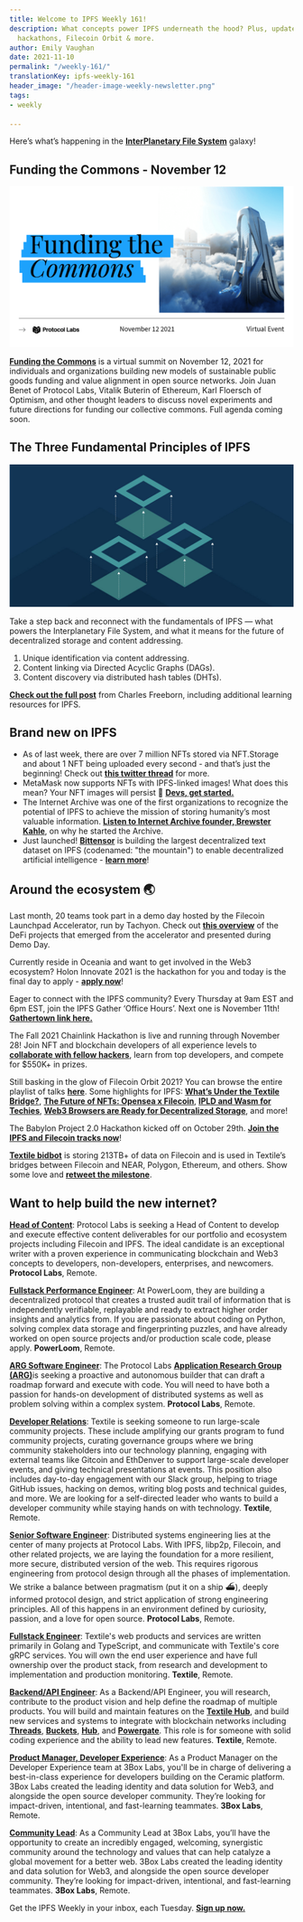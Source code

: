 ```yaml
---
title: Welcome to IPFS Weekly 161!
description: What concepts power IPFS underneath the hood? Plus, updates from MetaMask,
  hackathons, Filecoin Orbit & more.
author: Emily Vaughan
date: 2021-11-10
permalink: "/weekly-161/"
translationKey: ipfs-weekly-161
header_image: "/header-image-weekly-newsletter.png"
tags:
- weekly

---
```

Here’s what’s happening in the [**InterPlanetary File System**](https://ipfs.io/) galaxy!

## Funding the Commons - November 12

![](../assets/141023647-30dfdcab-9cd0-414a-8ad7-f4692a8e3765.png)

[**Funding the Commons**](https://fundingthecommons.io/) is a virtual summit on November 12, 2021 for individuals and organizations building new models of sustainable public goods funding and value alignment in open source networks. Join Juan Benet of Protocol Labs, Vitalik Buterin of Ethereum, Karl Floersch of Optimism, and other thought leaders to discuss novel experiments and future directions for funding our collective commons. Full agenda coming soon.

## **The Three Fundamental Principles of IPFS**

![](../assets/139685527-a385f6d4-908a-4420-993a-73e3dafba7c3-1.jpg)

Take a step back and reconnect with the fundamentals of IPFS — what powers the Interplanetary File System, and what it means for the future of decentralized storage and content addressing.

1. Unique identification via content addressing.
2. Content linking via Directed Acyclic Graphs (DAGs).
3. Content discovery via distributed hash tables (DHTs).

[**Check out the full post**](https://blog.ipfs.io/2021-11-03-understanding-fundamentals-of-ipfs/) from Charles Freeborn, including additional learning resources for IPFS.

## **Brand new on IPFS**

* As of last week, there are over 7 million NFTs stored via NFT.Storage and about 1 NFT being uploaded every second - and that’s just the beginning! Check out [**this twitter thread**](https://twitter.com/pooja_eth/status/1455969108428791809?s=21) for more.
* MetaMask now supports NFTs with IPFS-linked images! What does this mean? Your NFT images will persist 💪 [**Devs, get started.**](https://twitter.com/MetaMask/status/1455621048100171781)
* The Internet Archive was one of the first organizations to recognize the potential of IPFS to achieve the mission of storing humanity’s most valuable information. [**Listen to Internet Archive founder, Brewster Kahle**](https://www.youtube.com/watch?v=Ne_NyqYkQgo), on why he started the Archive.
* Just launched! [**Bittensor**](http://www.bittensor.com/) is building the largest decentralized text dataset on IPFS (codenamed: "the mountain") to enable decentralized artificial intelligence - [**learn more**](https://opentensor.gitbook.io/bittensor/understanding-bittensor/bittensor-dataset)!

## Around the ecosystem 🌏

Last month, 20 teams took part in a demo day hosted by the Filecoin Launchpad Accelerator, run by Tachyon. Check out [**this overview**](https://filecoin.io/blog/posts/filecoin-launchpad-accelerator-ii-defi/) of the DeFi projects that emerged from the accelerator and presented during Demo Day.   
  
Currently reside in Oceania and want to get involved in the Web3 ecosystem? Holon Innovate 2021 is the hackathon for you and today is the final day to apply - [**apply now**](https://taikai.network/en/holon/challenges/holon-innovate)!  
  
Eager to connect with the IPFS community? Every Thursday at 9am EST and 6pm EST, join the IPFS Gather ‘Office Hours’. Next one is November 11th! [**Gathertown link here.**](https://gather.town/invite?token=gRcV3RuETEHyqZGUb-st-CWwNMW60vLA)  
  
The Fall 2021 Chainlink Hackathon is live and running through November 28! Join NFT and blockchain developers of all experience levels to [**collaborate with fellow hackers**](https://chain.link/hackathon), learn from top developers, and compete for $550K+ in prizes.  
  
Still basking in the glow of Filecoin Orbit 2021? You can browse the entire playlist of talks [**here**](https://www.youtube.com/watch?v=Uya0C_lMSuY&list=PL_0VrY55uV1_HE_bE-frkYUPGybjYHbNz). Some highlights for IPFS: [**What’s Under the Textile Bridge?**](https://www.youtube.com/watch?v=i7YrrMBavDQ&list=PL_0VrY55uV1_HE_bE-frkYUPGybjYHbNz&index=7), [**The Future of NFTs: Opensea x Filecoin**](https://www.youtube.com/watch?v=4f_vzL2pPP8&list=PL_0VrY55uV1_HE_bE-frkYUPGybjYHbNz&index=9), [**IPLD and Wasm for Techies**](https://www.youtube.com/watch?v=GMlSGtHb-hU&list=PL_0VrY55uV1_HE_bE-frkYUPGybjYHbNz&index=36), [**Web3 Browsers are Ready for Decentralized Storage**](https://www.youtube.com/watch?v=1rMMEeZ6jI4&list=PL_0VrY55uV1_HE_bE-frkYUPGybjYHbNz&index=44), and more!  
  
The Babylon Project 2.0 Hackathon kicked off on October 29th. [**Join the IPFS and Filecoin tracks now**](https://worldblockchainhackathon.com/)!  
  
[**Textile bidbot**](https://github.com/textileio/bidbot) is storing 213TB+ of data on Filecoin and is used in Textile’s bridges between Filecoin and NEAR, Polygon, Ethereum, and others. Show some love and [**retweet the milestone**](https://twitter.com/pooja_eth/status/1455969125487058948).

## Want to help build the new internet?

[**Head of Content**](https://jobs.lever.co/protocol/330b0744-ebea-4bc3-90de-e817b470b8cb): Protocol Labs is seeking a Head of Content to develop and execute effective content deliverables for our portfolio and ecosystem projects including Filecoin and IPFS. The ideal candidate is an exceptional writer with a proven experience in communicating blockchain and Web3 concepts to developers, non-developers, enterprises, and newcomers. **Protocol Labs**, Remote.

[**Fullstack Performance Engineer**](https://angel.co/company/powerloom/jobs/1687602-fullstack-platform-engineer-1-fse-1-remote): At PowerLoom, they are building a decentralized protocol that creates a trusted audit trail of information that is independently verifiable, replayable and ready to extract higher order insights and analytics from. If you are passionate about coding on Python, solving complex data storage and fingerprinting puzzles, and have already worked on open source projects and/or production scale code, please apply. **PowerLoom**, Remote.

[**ARG Software Engineer**](https://arg.protocol.ai/job-software-engineer): The Protocol Labs [**Application Research Group (ARG)**](https://arg.protocol.ai/)is seeking a proactive and autonomous builder that can draft a roadmap forward and execute with code. You will need to have both a passion for hands-on development of distributed systems as well as problem solving within a complex system. **Protocol Labs**, Remote.

[**Developer Relations**](https://boards.greenhouse.io/textileio/jobs/4075619004): Textile is seeking someone to run large-scale community projects. These include amplifying our grants program to fund community projects, curating governance groups where we bring community stakeholders into our technology planning, engaging with external teams like Gitcoin and EthDenver to support large-scale developer events, and giving technical presentations at events. This position also includes day-to-day engagement with our Slack group, helping to triage GitHub issues, hacking on demos, writing blog posts and technical guides, and more. We are looking for a self-directed leader who wants to build a developer community while staying hands on with technology. **Textile**, Remote.

[**Senior Software Engineer**](https://jobs.lever.co/protocol/3490e571-4d47-487e-a47f-b02f08668290): Distributed systems engineering lies at the center of many projects at Protocol Labs. With IPFS, libp2p, Filecoin, and other related projects, we are laying the foundation for a more resilient, more secure, distributed version of the web. This requires rigorous engineering from protocol design through all the phases of implementation. We strike a balance between pragmatism (put it on a ship :ferry:), deeply informed protocol design, and strict application of strong engineering principles. All of this happens in an environment defined by curiosity, passion, and a love for open source. **Protocol Labs**, Remote.

[**Fullstack Engineer**](https://boards.greenhouse.io/textileio/jobs/4017984004): Textile's web products and services are written primarily in Golang and TypeScript, and communicate with Textile's core gRPC services. You will own the end user experience and have full ownership over the product stack, from research and development to implementation and production monitoring. **Textile**, Remote.

[**Backend/API Engineer**](https://boards.greenhouse.io/textileio/jobs/4017981004): As a Backend/API Engineer, you will research, contribute to the product vision and help define the roadmap of multiple products. You will build and maintain features on the [**Textile Hub**](https://github.com/textileio/textile), and build new services and systems to integrate with blockchain networks including [**Threads**](https://github.com/textileio/go-threads), [**Buckets**](https://github.com/textileio/go-buckets), [**Hub**](https://github.com/textileio/textile), and [**Powergate**](https://github.com/textileio/powergate). This role is for someone with solid coding experience and the ability to lead new features. **Textile**, Remote.

[**Product Manager, Developer Experience**](https://jobs.lever.co/3box/68e3cf44-5ee8-4b2a-b872-bca815bf5caf): As a Product Manager on the Developer Experience team at 3Box Labs, you'll be in charge of delivering a best-in-class experience for developers building on the Ceramic platform. 3Box Labs created the leading identity and data solution for Web3, and alongside the open source developer community. They’re looking for impact-driven, intentional, and fast-learning teammates. **3Box Labs**, Remote.

[**Community Lead**](https://jobs.lever.co/3box/cac4d9b2-4822-4c91-99b8-16c5d3dd75b6): As a Community Lead at 3Box Labs, you’ll have the opportunity to create an incredibly engaged, welcoming, synergistic community around the technology and values that can help catalyze a global movement for a better web. 3Box Labs created the leading identity and data solution for Web3, and alongside the open source developer community. They’re looking for impact-driven, intentional, and fast-learning teammates. **3Box Labs**, Remote.

Get the IPFS Weekly in your inbox, each Tuesday. [**Sign up now.**](https://ipfs.us4.list-manage.com/subscribe?u=25473244c7d18b897f5a1ff6b&id=cad54b2230)